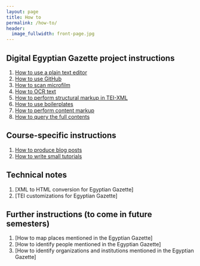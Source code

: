 ```yaml
---
layout: page
title: How to
permalink: /how-to/
header:
  image_fullwidth: front-page.jpg
---
```


## Digital Egyptian Gazette project instructions

1. [How to use a plain text editor](text-editor-instructions)
2. [How to use GitHub](github-instructions)
3. [How to scan microfilm](microfilm-instructions)
4. [How to OCR text](OCR-instructions)
5. [How to perform structural markup in TEI-XML](tei-xml-instructions)
6. [How to use boilerplates](templating-instructions)
7. [How to perform content markup](tagging-people-and-places-instructions)
8. [How to query the full contents](query-instructions)

## Course-specific instructions

1. [How to produce blog posts](blogging-instructions)
2. [How to write small tutorials](how-to-to-do)

## Technical notes

1. [XML to HTML conversion for Egyptian Gazette]
2. [TEI customizations for Egyptian Gazette]

## Further instructions (to come in future semesters)

1. [How to map places mentioned in the Egyptian Gazette]
2. [How to identify people mentioned in the Egyptian Gazette]
3. [How to identify organizations and institutions mentioned in the Egyptian Gazette]
